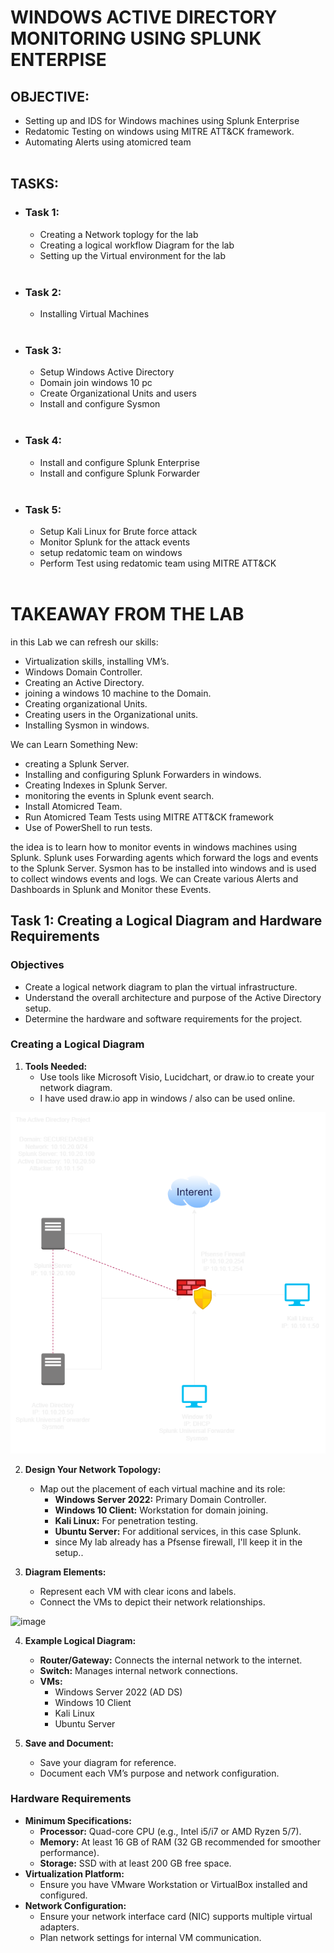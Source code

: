 # WINDOWS ACTIVE DIRECTORY MONITORING USING SPLUNK ENTERPISE

## OBJECTIVE:<br>

- Setting up and IDS for Windows machines using Splunk Enterprise
- Redatomic Testing on windows using MITRE ATT&CK framework.
- Automating Alerts using atomicred team<br><br>

## TASKS:<br>

- ### Task 1:
     - Creating a Network toplogy for the lab
     - Creating a logical workflow Diagram for the lab
     - Setting up the Virtual environment for the lab<br><br>
- ### Task 2:
     - Installing Virtual Machines<br><br>
 - ### Task 3:
     - Setup Windows Active Directory
     - Domain join windows 10 pc
     - Create Organizational Units and users
     - Install and configure Sysmon <br><br>
- ### Task 4:
     - Install and configure Splunk Enterprise
     - Install and configure Splunk Forwarder<br><br> 
- ### Task 5:
     - Setup Kali Linux for Brute force attack
     - Monitor Splunk for the attack events
     - setup redatomic team on windows
     - Perform Test using redatomic team using MITRE ATT&CK <br><br>

# TAKEAWAY FROM THE LAB
in this Lab we can refresh our skills:

- Virtualization skills, installing VM’s.
- Windows Domain Controller.
- Creating an Active Directory.
- joining a windows 10 machine to the Domain.
- Creating organizational Units.
- Creating users in the Organizational units.
- Installing Sysmon in windows.

We can Learn Something New:

- creating a Splunk Server.
- Installing and configuring Splunk Forwarders in windows.
- Creating Indexes in Splunk Server.
- monitoring the events in Splunk event search.
- Install Atomicred Team.
- Run Atomicred Team Tests using MITRE ATT&CK framework
- Use of PowerShell to run tests.

the idea is to learn how to monitor events in windows machines using Splunk.
Splunk uses Forwarding agents which forward the logs and events to the Splunk Server.
Sysmon has to be installed into windows and is used to collect windows events and logs.
We can Create various Alerts and Dashboards in Splunk and Monitor these Events.

<!--
![image](https://github.com/rajeevlraman/SIEM/assets/85452477/bcb3bf3a-7658-4b88-a852-a4266d28eb1a)
-->


## Task 1: Creating a Logical Diagram and Hardware Requirements


### Objectives
- Create a logical network diagram to plan the virtual infrastructure.
- Understand the overall architecture and purpose of the Active Directory setup.
- Determine the hardware and software requirements for the project.

### Creating a Logical Diagram
1. **Tools Needed:**
   - Use tools like Microsoft Visio, Lucidchart, or draw.io to create your network diagram.
   - I have used draw.io app in windows / also can be used online.

![image](/assets/images/image01.png)

2. **Design Your Network Topology:**
   - Map out the placement of each virtual machine and its role:
     - **Windows Server 2022:** Primary Domain Controller.
     - **Windows 10 Client:** Workstation for domain joining.
     - **Kali Linux:** For penetration testing.
     - **Ubuntu Server:** For additional services, in this case Splunk.
     - since My lab already has a Pfsense firewall, I'll keep it in the setup..

3. **Diagram Elements:**
   - Represent each VM with clear icons and labels.
   - Connect the VMs to depict their network relationships.

![image](/assets/images/Image01.jpg)

4. **Example Logical Diagram:**
   - **Router/Gateway:** Connects the internal network to the internet.
   - **Switch:** Manages internal network connections.
   - **VMs:**
     - Windows Server 2022 (AD DS)
     - Windows 10 Client
     - Kali Linux
     - Ubuntu Server

5. **Save and Document:**
   - Save your diagram for reference.
   - Document each VM’s purpose and network configuration.

### Hardware Requirements
- **Minimum Specifications:**
  - **Processor:** Quad-core CPU (e.g., Intel i5/i7 or AMD Ryzen 5/7).
  - **Memory:** At least 16 GB of RAM (32 GB recommended for smoother performance).
  - **Storage:** SSD with at least 200 GB free space.
- **Virtualization Platform:**
  - Ensure you have VMware Workstation or VirtualBox installed and configured.
- **Network Configuration:**
  - Ensure your network interface card (NIC) supports multiple virtual adapters.
  - Plan network settings for internal VM communication.
